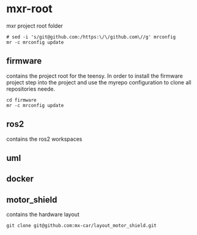 # mxr-root
mxr project root folder
```
# sed -i 's/git@github.com:/https:\/\/github.com\//g' mrconfig
mr -c mrconfig update
```
## firmware
contains the project root for the teensy. In order to install the firmware project step into the project and use the myrepo configuration to clone all repositories neede.
```
cd firmware
mr -c mrconfig update
```


## ros2
contains the ros2 workspaces

## uml

## docker

## motor_shield
contains the hardware layout
```
git clone git@github.com:mx-car/layout_motor_shield.git
```
